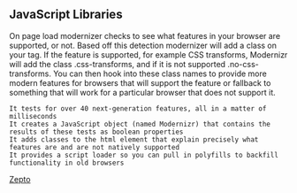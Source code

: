 JavaScript Libraries
--------------------

On page load modernizer checks to see what features in your browser are supported, or not. Based off this detection modernizer will add a class on your <html> tag. If the feature is supported, for example CSS transforms, Modernizr will add the class .css-transforms, and if it is not supported .no-css-transforms. You can then hook into these class names to provide more modern features for browsers that will support the feature or fallback to something that will work for a particular browser that does not support it.

    It tests for over 40 next-generation features, all in a matter of milliseconds
    It creates a JavaScript object (named Modernizr) that contains the results of these tests as boolean properties
    It adds classes to the html element that explain precisely what features are and are not natively supported
    It provides a script loader so you can pull in polyfills to backfill functionality in old browsers



[Zepto][]


[Zepto]:                http://net.tutsplus.com/tutorials/javascript-ajax/the-essentials-of-zepto-js/?utm_source=feedburner&utm_medium=email&utm_campaign=Feed%3A+nettuts+%28Nettuts%2B%29

